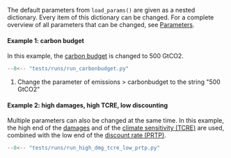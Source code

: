 The default parameters from `load_params()` are given as a nested dictionary. Every item of this dictionary can be changed. For a complete overview of all parameters that can be changed, see [Parameters](parameters.md).

#### Example 1: carbon budget

In this example, the [carbon budget](parameters.md#emissions.carbonbudget) is changed to 500 GtCO2. 

``` python hl_lines="4 5 6"
--8<-- "tests/runs/run_carbonbudget.py"
```

1.   Change the parameter of emissions > carbonbudget to the string "500 GtCO2"

#### Example 2: high damages, high TCRE, low discounting
Multiple parameters can also be changed at the same time. In this example, the high end of the [damages](parameters.md#economics.damages.quantile) and of the [climate sensitivity (TCRE)](parameters.md#temperature.TCRE) are used, combined with the low end of the [discount rate (PRTP)](parameters.md#economics.PRTP).

``` python hl_lines="4 5 6 7 8"
--8<-- "tests/runs/run_high_dmg_tcre_low_prtp.py"
```
